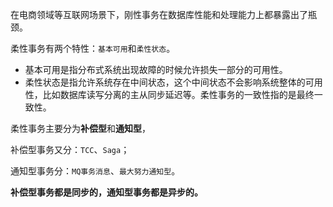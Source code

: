 在电商领域等互联网场景下，刚性事务在数据库性能和处理能力上都暴露出了瓶颈。

柔性事务有两个特性：`基本可用`和`柔性状态`。

* 基本可用是指分布式系统出现故障的时候允许损失一部分的可用性。
* 柔性状态是指允许系统存在中间状态，这个中间状态不会影响系统整体的可用性，比如数据库读写分离的主从同步延迟等。柔性事务的一致性指的是最终一致性。

柔性事务主要分为**补偿型**和**通知型**，

补偿型事务又分：`TCC`、`Saga`；

通知型事务分：`MQ事务消息`、`最大努力通知型`。

**补偿型事务都是同步的，通知型事务都是异步的。**